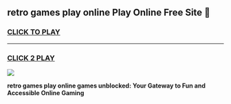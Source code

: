 
## retro games play online Play Online Free Site 👋
<h3>
<a href="https://download.freeplayer.one?title=retro_games_play_online&ref=21F">CLICK TO PLAY</a></h3>
<hr>

<h3>
<a href="https://download.freeplayer.one?title=retro_games_play_online&ref=21F">CLICK 2 PLAY</a>
  
</h3>

<a href="https://download.freeplayer.one?title=retro_games_play_online&ref=21F"><img src="https://cdnb.artstation.com/p/assets/images/images/032/539/853/original/anto-thomas-button-gif.gif"></a>


**retro games play online games unblocked: Your Gateway to Fun and Accessible Online Gaming**
